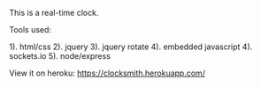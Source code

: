 This is a real-time clock.

Tools used:

1). html/css
2). jquery
3). jquery rotate
4). embedded javascript
4). sockets.io
5). node/express

View it on heroku: https://clocksmith.herokuapp.com/
